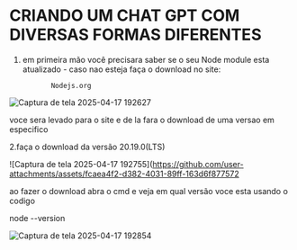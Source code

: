 # CRIANDO UM CHAT GPT COM DIVERSAS FORMAS DIFERENTES

1. em primeira mão você precisara saber se o seu Node module esta atualizado - caso nao esteja faça o download no site:

              Nodejs.org

![Captura de tela 2025-04-17 192627](https://github.com/user-attachments/assets/567477ec-b38e-44d0-b417-aeb5df7dc9bf)

voce sera levado para o site e de la fara o download de uma versao em especifico

2.faça o download da versão 20.19.0(LTS) 

![Captura de tela 2025-04-17 192755](https://github.com/user-attachments/assets/fcaea4f2-d382-4031-89ff-163d6f877572

ao fazer o download abra o cmd e veja em qual versão voce esta usando o codigo 

node --version

![Captura de tela 2025-04-17 192854](https://github.com/user-attachments/assets/eee293e5-a4b4-4fad-bc6f-d5d60504eaf1)


